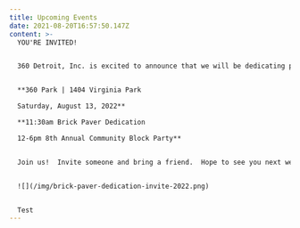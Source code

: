 ```yaml
---
title: Upcoming Events
date: 2021-08-20T16:57:50.147Z
content: >-
  YOU'RE INVITED!


  360 Detroit, Inc. is excited to announce that we will be dedicating pavers before this year's community block party!  We will be remembering and honoring loved ones with the installation of personalized pavers.  


  **360 Park | 1404 Virginia Park 

  Saturday, August 13, 2022** 

  **11:30am Brick Paver Dedication

  12-6pm 8th Annual Community Block Party**


  Join us!  Invite someone and bring a friend.  Hope to see you next week.  Check out our Facebook page for highlights.


  ![](/img/brick-paver-dedication-invite-2022.png)


  Test
---
```

